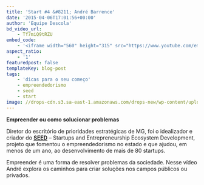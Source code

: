 ```yaml
---
title: 'Start #4 &#8211; André Barrence'
date: '2015-04-06T17:01:56+00:00'
author: 'Equipe Descola'
bd_video_url:
    - Tf7miQ9tRZU
embed_code:
    - '<iframe width="560" height="315" src="https://www.youtube.com/embed/Tf7miQ9tRZU" frameborder="0" allowfullscreen></iframe>'
aspect_ratio:
    - '1'
featuredpost: false
templateKey: blog-post
tags:
    - 'dicas para o seu começo'
    - empreendedorismo
    - seed
    - start
image: //drops-cdn.s3.sa-east-1.amazonaws.com/drops-new/wp-content/uploads/2015/04/06170156/andre_barrence-150x150.png
---
```

**<span class="s1">Empreender ou como solucionar problemas</span>**

<span class="s1">Diretor do escritório de prioridades estratégicas de MG, foi o idealizador e criador do **[SEED](http://seed.mg.gov.br/)** – Startups and Entrepreneurship Ecosystem Development, projeto que fomentou o empreendedorismo no estado e que ajudou, em menos de um ano, ao desenvolvimento de mais de 80 startups.</span>

<span class="s1">Empreender é uma forma de resolver problemas da sociedade. Nesse vídeo André explora os caminhos para criar soluções nos campos públicos ou privados.</span>